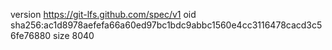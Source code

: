 version https://git-lfs.github.com/spec/v1
oid sha256:ac1d8978aefefa66a60ed97bc1bdc9abbc1560e4cc3116478cacd3c56fe76880
size 8040
